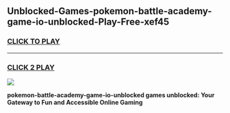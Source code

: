 
## Unblocked-Games-pokemon-battle-academy-game-io-unblocked-Play-Free-xef45
<h3>
<a href="https://premium76.site?title=pokemon-battle-academy-game-io-unblocked&ref=23A">CLICK TO PLAY</a></h3>
<hr>

<h3>
<a href="https://premium76.site?title=pokemon-battle-academy-game-io-unblocked&ref=23A">CLICK 2 PLAY</a>
  
</h3>

<a href="https://premium76.site?title=pokemon-battle-academy-game-io-unblocked&ref=23A"><img src="https://clearcache.store/games.png"></a>


**pokemon-battle-academy-game-io-unblocked games unblocked: Your Gateway to Fun and Accessible Online Gaming**
